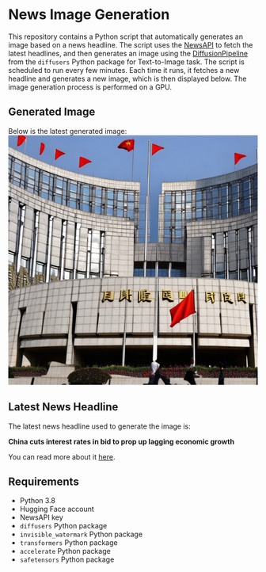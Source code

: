 # News Image Generation
This repository contains a Python script that automatically generates an image based on a news headline. The script uses the [NewsAPI](https://newsapi.org/) to fetch the latest headlines, and then generates an image using the [DiffusionPipeline](https://github.com/huggingface/diffusers) from the `diffusers` Python package for Text-to-Image task.
The script is scheduled to run every few minutes. Each time it runs, it fetches a new headline and generates a new image, which is then displayed below. The image generation process is performed on a GPU.

## Generated Image
Below is the latest generated image:
![Generated Image](image.png)

## Latest News Headline
The latest news headline used to generate the image is:

**China cuts interest rates in bid to prop up lagging economic growth**

You can read more about it [here](https://news.google.com/rss/articles/CBMiP2h0dHBzOi8vd3d3LmZ0LmNvbS9jb250ZW50LzU2NmI3NjQ0LWZiYmYtNDlhMy05ZDdlLTRkNDc5NjQyOTM5YdIBAA?oc=5).

## Requirements
- Python 3.8
- Hugging Face account
- NewsAPI key
- `diffusers` Python package
- `invisible_watermark` Python package
- `transformers` Python package
- `accelerate` Python package
- `safetensors` Python package
